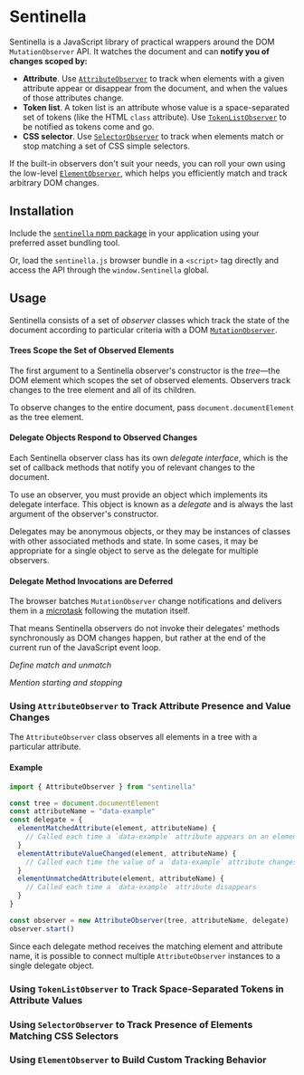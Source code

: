 # Sentinella

Sentinella is a JavaScript library of practical wrappers around the DOM `MutationObserver` API. It watches the document and can **notify you of changes scoped by:**

* **Attribute**. Use [`AttributeObserver`](#attributeobserver) to track when elements with a given attribute appear or disappear from the document, and when the values of those attributes change.
* **Token list**. A token list is an attribute whose value is a space-separated set of tokens (like the HTML `class` attribute). Use [`TokenListObserver`](#tokenlistobserver) to be notified as tokens come and go.
* **CSS selector**. Use [`SelectorObserver`](#selectorobserver) to track when elements match or stop matching a set of CSS simple selectors.

If the built-in observers don't suit your needs, you can roll your own using the low-level [`ElementObserver`](#elementobserver), which helps you efficiently match and track arbitrary DOM changes.

## Installation

Include the [`sentinella` npm package](https://www.npmjs.com/package/sentinella) in your application using your preferred asset bundling tool.

Or, load the `sentinella.js` browser bundle in a `<script>` tag directly and access the API through the `window.Sentinella` global.

## Usage

Sentinella consists of a set of _observer_ classes which track the state of the document according to particular criteria with a DOM [`MutationObserver`](https://developer.mozilla.org/en-US/docs/Web/API/MutationObserver).

#### Trees Scope the Set of Observed Elements

The first argument to a Sentinella observer's constructor is the _tree_—the DOM element which scopes the set of observed elements. Observers track changes to the tree element and all of its children.

To observe changes to the entire document, pass `document.documentElement` as the tree element.

#### Delegate Objects Respond to Observed Changes

Each Sentinella observer class has its own _delegate interface_, which is the set of callback methods that notify you of relevant changes to the document.

To use an observer, you must provide an object which implements its delegate interface. This object is known as a _delegate_ and is always the last argument of the observer's constructor.

Delegates may be anonymous objects, or they may be instances of classes with other associated methods and state. In some cases, it may be appropriate for a single object to serve as the delegate for multiple observers.

#### Delegate Method Invocations are Deferred

The browser batches `MutationObserver` change notifications and delivers them in a [microtask](https://www.w3.org/TR/html51/webappapis.html#microtask-queue) following the mutation itself.

That means Sentinella observers do not invoke their delegates' methods synchronously as DOM changes happen, but rather at the end of the current run of the JavaScript event loop.

_Define match and unmatch_

_Mention starting and stopping_

### Using `AttributeObserver` to Track Attribute Presence and Value Changes

The `AttributeObserver` class observes all elements in a tree with a particular attribute.

#### Example

```js
import { AttributeObserver } from "sentinella"

const tree = document.documentElement
const attributeName = "data-example"
const delegate = {
  elementMatchedAttribute(element, attributeName) {
    // Called each time a `data-example` attribute appears on an element
  }
  elementAttributeValueChanged(element, attributeName) {
    // Called each time the value of a `data-example` attribute changes
  }
  elementUnmatchedAttribute(element, attributeName) {
    // Called each time a `data-example` attribute disappears
  }
}

const observer = new AttributeObserver(tree, attributeName, delegate)
observer.start()
```

Since each delegate method receives the matching element and attribute name, it is possible to connect multiple `AttributeObserver` instances to a single delegate object.

### Using `TokenListObserver` to Track Space-Separated Tokens in Attribute Values

### Using `SelectorObserver` to Track Presence of Elements Matching CSS Selectors

### Using `ElementObserver` to Build Custom Tracking Behavior


